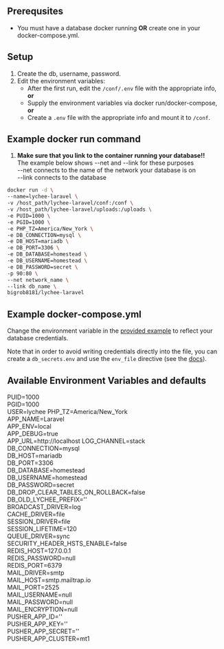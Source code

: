 ## Prerequsites ##

*  You must have a database docker running **OR** create one in your docker-compose.yml.

## Setup ##

1.  Create the db, username, password.
2.  Edit the environment variables:
    *  After the first run, edit the `/conf/.env` file with the appropriate info, **or**
    *  Supply the environment variables via docker run/docker-compose, **or**
    *  Create a `.env` file with the appropriate info and mount it to `/conf`.

## Example docker run command ##

1.  **Make sure that you link to the container running your database!!**  
    The example below shows --net and --link for these purposes  
    --net connects to the name of the network your database is on  
    --link connects to the database  

```bash
docker run -d \
--name=lychee-laravel \
-v /host_path/lychee-laravel/conf:/conf \
-v /host_path/lychee-laravel/uploads:/uploads \
-e PUID=1000 \
-e PGID=1000 \
-e PHP_TZ=America/New_York \
-e DB_CONNECTION=mysql \
-e DB_HOST=mariadb \
-e DB_PORT=3306 \
-e DB_DATABASE=homestead \
-e DB_USERNAME=homestead \
-e DB_PASSWORD=secret \
-p 90:80 \
--net network_name \
--link db_name \
bigrob8181/lychee-laravel
```

## Example docker-compose.yml ##

Change the environment variable in the [provided example](docker-compose.yml) to reflect your database credentials.

Note that in order to avoid writing credentials directly into the file, you can create a `db_secrets.env` and use the `env_file` directive (see the [docs](https://docs.docker.com/compose/environment-variables/#the-env_file-configuration-option)).

## Available Environment Variables and defaults ##

PUID=1000  
PGID=1000  
USER=lychee
PHP_TZ=America/New_York  
APP_NAME=Laravel  
APP_ENV=local  
APP_DEBUG=true  
APP_URL=http://localhost
LOG_CHANNEL=stack  
DB_CONNECTION=mysql  
DB_HOST=mariadb  
DB_PORT=3306  
DB_DATABASE=homestead  
DB_USERNAME=homestead  
DB_PASSWORD=secret  
DB_DROP_CLEAR_TABLES_ON_ROLLBACK=false  
DB_OLD_LYCHEE_PREFIX=''  
BROADCAST_DRIVER=log  
CACHE_DRIVER=file  
SESSION_DRIVER=file  
SESSION_LIFETIME=120  
QUEUE_DRIVER=sync  
SECURITY_HEADER_HSTS_ENABLE=false  
REDIS_HOST=127.0.0.1  
REDIS_PASSWORD=null  
REDIS_PORT=6379  
MAIL_DRIVER=smtp  
MAIL_HOST=smtp.mailtrap.io  
MAIL_PORT=2525  
MAIL_USERNAME=null  
MAIL_PASSWORD=null  
MAIL_ENCRYPTION=null  
PUSHER_APP_ID=''  
PUSHER_APP_KEY=''  
PUSHER_APP_SECRET=''  
PUSHER_APP_CLUSTER=mt1  
